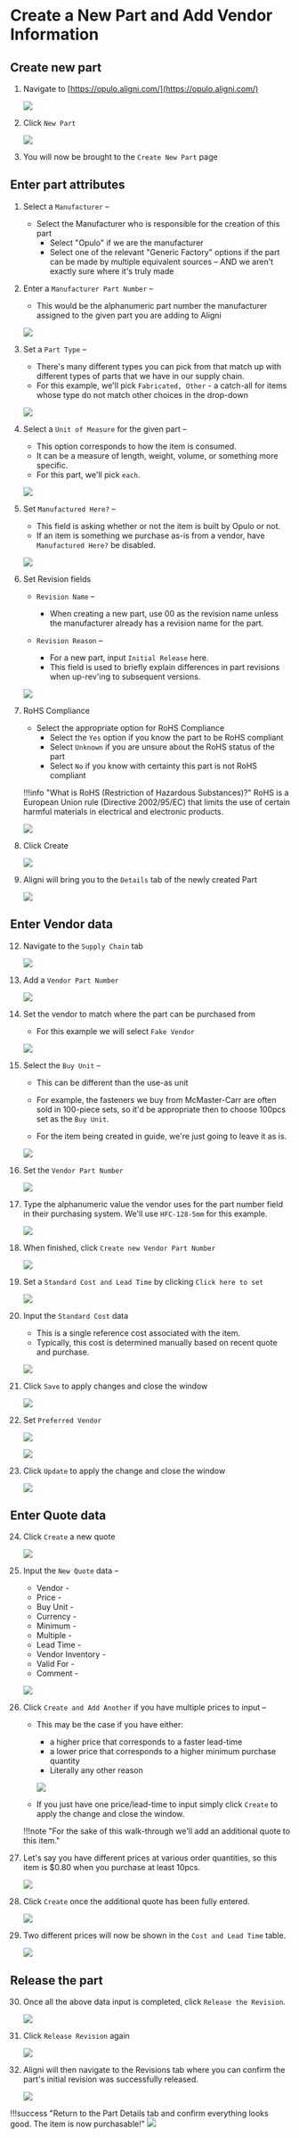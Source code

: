 # Create a New Part and Add Vendor Information

## Create new part

1. Navigate to [https://opulo.aligni.com/](https://opulo.aligni.com/)

	![][img1]

2. Click `New Part`

	![][img2]

3. You will now be brought to the `Create New Part` page

## Enter part attributes
1. Select a `Manufacturer` –
   * Select the Manufacturer who is responsible for the creation of this part
     * Select "Opulo" if we are the manufacturer
     * Select one of the relevant "Generic Factory" options if the part can be made by multiple equivalent sources – AND we aren't exactly sure where it's truly made

2. Enter a `Manufacturer Part Number` –
	* This would be the alphanumeric part number the manufacturer assigned to the given part you are adding to Aligni

	![][img3]

3. Set a `Part Type` –

	* There's many different types you can pick from that match up with different types of parts that we have in our supply chain.  
	* For this example, we'll pick `Fabricated, Other` - a catch-all for items whose type do not match other choices in the drop-down

	![][img4]

4. Select a `Unit of Measure` for the given part –

	* This option corresponds to how the item is consumed.  
	* It can be a measure of length, weight, volume, or something more specific.  
	* For this part, we'll pick `each`.

	![][img5]

5. Set `Manufactured Here?` –

	* This field is asking whether or not the item is built by Opulo or not.  
	* If an item is something we purchase as-is from a vendor, have `Manufactured Here?` be disabled.

	![][img6]

6. Set Revision fields

	* `Revision Name` –

		* When creating a new part, use 00 as the revision name unless the manufacturer already has a revision name for the part.

	* `Revision Reason` –

		* For a new part, input `Initial Release` here.  
		* This field is used to briefly explain differences in part revisions when up-rev'ing to subsequent versions.

	![][img7]

7.  RoHS Compliance  
  
	* Select the appropriate option for RoHS Compliance
		* Select the `Yes` option if you know the part to be RoHS compliant  
		* Select `Unknown` if you are unsure about the RoHS status of the part  
		* Select `No` if you know with certainty this part is not RoHS compliant  
 
	!!!info "What is RoHS (Restriction of Hazardous Substances)?"
		RoHS is a European Union rule (Directive 2002/95/EC) that limits the use of certain harmful materials in electrical and electronic products.

	![][img8]

8.  Click Create

	![][img9]

9.  Aligni will bring you to the `Details` tab of the newly created Part

	![][img10]
	
## Enter Vendor data

12. Navigate to the `Supply Chain` tab

	![][img11]

13. Add a `Vendor Part Number`

	![][img12]

14. Set the vendor to match where the part can be purchased from

	* For this example we will select `Fake Vendor`

	![][img13]

15. Select the `Buy Unit`  –

	* This can be different than the use-as unit

	* For example, the fasteners we buy from McMaster-Carr are often sold in 100-piece sets, so it'd be appropriate then to choose 100pcs set as the `Buy Unit`.

	* For the item being created in guide, we're just going to leave it as is.

	![][img14]

16. Set the `Vendor Part Number`

	![][img15]

17. Type the alphanumeric value the vendor uses for the part number field in their purchasing system. We'll use `HFC-128-5mm` for this example.

	![][img16]

18. When finished, click `Create new Vendor Part Number`

	![][img17]

19. Set a `Standard Cost and Lead Time` by clicking `Click here to set`

	![][img18]

20. Input the `Standard Cost` data
	* This is a single reference cost associated with the item.
	* Typically, this cost is determined manually based on recent quote and purchase.

	![][img19]

21. Click `Save` to apply changes and close the window

	![][img20]

22. Set `Preferred Vendor`

	![][img21]

	![][img22]

23. Click `Update` to apply the change and close the window

	![][img23]

## Enter Quote data

24. Click `Create` a new quote

	![][img24]

25. Input the `New Quote` data –

	* Vendor -  
	* Price -  
	* Buy Unit -  
	* Currency -  
	* Minimum -  
	* Multiple -  
	* Lead Time -  
	* Vendor Inventory -  
	* Valid For -  
	* Comment -

	![][img25]

26. Click `Create and Add Another` if you have multiple prices to input –

	* This may be the case if you have either:
		* a higher price that corresponds to a faster lead-time
		* a lower price that corresponds to a higher minimum purchase quantity
		* Literally any other reason

		![][img26]

	* If you just have one price/lead-time to input simply click `Create` to apply the change and close the window.

	!!!note "For the sake of this walk-through we'll add an additional quote to this item."

27. Let's say you have different prices at various order quantities, so this item is $0.80 when you purchase at least 10pcs.

	![][img27]

28. Click `Create` once the additional quote has been fully entered.

	![][img28]

29. Two different prices will now be shown in the `Cost and Lead Time` table.

	![][img29]

## Release the part

30. Once all the above data input is completed, click `Release the Revision`.

	![][img30]

31. Click `Release Revision` again

	![][img31]

32. Aligni will then navigate to the Revisions tab where you can confirm the part's initial revision was successfully released.

	![][img32]

!!!success "Return to the Part Details tab and confirm everything looks good. The item is now purchasable!"
	![][img33]

[img1]: img/img_1.webp

[img2]: img/img_2.webp

[img3]: img/img_3.webp

[img4]: img/img_4.webp

[img5]: img/img_5.webp

[img6]: img/img_6.webp

[img7]: img/img_7.webp

[img8]: img/img_8.webp

[img9]: img/img_9.webp

[img10]: img/img_10.webp

[img11]: img/img_11.webp

[img12]: img/img_12.webp

[img13]: img/img_13.webp

[img14]: img/img_14.webp

[img15]: img/img_15.webp

[img16]: img/img_16.webp

[img17]: img/img_17.webp

[img18]: img/img_18.webp

[img19]: img/img_19.webp

[img20]: img/img_20.webp

[img21]: img/img_21.webp

[img22]: img/img_22.webp

[img23]: img/img_23.webp

[img24]: img/img_24.webp

[img25]: img/img_25.webp

[img26]: img/img_26.webp

[img27]: img/img_27.webp

[img28]: img/img_28.webp

[img29]: img/img_29.webp

[img30]: img/img_30.webp

[img31]: img/img_31.webp

[img32]: img/img_32.webp

[img33]: img/img_33.webp